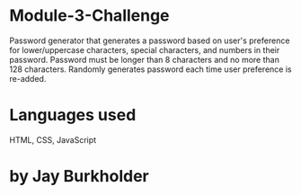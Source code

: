 # Module-3-Challenge

Password generator that generates a password based on user's preference for lower/uppercase characters, special characters, and numbers in their password.
Password must be longer than 8 characters and no more than 128 characters.
Randomly generates password each time user preference is re-added.

# Languages used

HTML, CSS, JavaScript

# by Jay Burkholder
